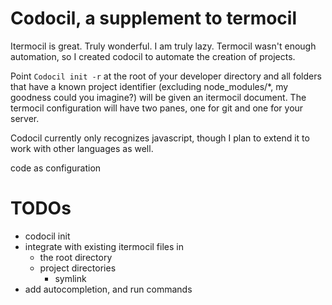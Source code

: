 # Codocil, a supplement to termocil

Itermocil is great. Truly wonderful. I am truly lazy. Termocil wasn't enough automation, so I created codocil to automate the creation of projects.

Point `Codocil init -r` at the root of your developer directory and all folders that have a known project identifier (excluding node_modules/\*, my goodness could you imagine?) will be given an itermocil document. The termocil configuration will have two panes, one for git and one for your server.

Codocil currently only recognizes javascript, though I plan to extend it to work with other languages as well.

code as configuration

# TODOs

- codocil init
- integrate with existing itermocil files in
  - the root directory
  - project directories
    - symlink
- add autocompletion, and run commands
